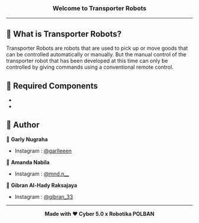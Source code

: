 ### <p align="center"><b>Welcome to Transporter Robots</b></p>

------------

## 🤔 What is Transporter Robots?
Transporter Robots are robots that are used to pick up or move goods that can be controlled automatically or manually. But the manual control of the transporter robot that has been developed at this time can only be controlled by giving commands using a conventional remote control.

## 🤨 Required Components
- 
- 

## 🧑 Author
👤 **Garly Nugraha**
- Instagram : <a href="https://www.instagram.com/garlleeen/">@garlleeen</a>

👤 **Amanda Nabila**
- Instagram : <a href="https://www.instagram.com/mnd.n__/">@mnd.n__</a>

👤 **Gibran Al-Hady Raksajaya**
- Instagram : <a href="https://www.instagram.com/gibran_33/">@gibran_33</a>

------------

<p align="center"><b>Made with ❤️ Cyber 5.0 x Robotika POLBAN</b></p>
